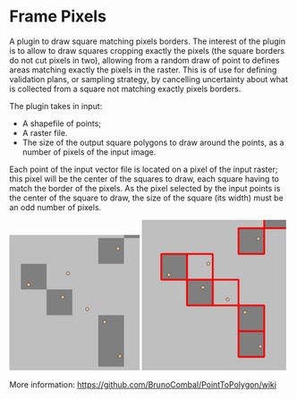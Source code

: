 # Frame Pixels
A plugin to draw square matching pixels borders.
The interest of the plugin is to allow to draw squares cropping exactly the pixels (the square borders do not cut pixels in two), allowing from a random draw of point to defines areas matching exactly the pixels in the raster.
This is of use for defining validation plans, or sampling strategy, by cancelling uncertainty about what is collected from a square not matching exactly pixels borders.

The plugin takes in input:
- A shapefile of points;
- A raster file.
- The size of the output square polygons to draw around the points, as a number of pixels of the input image.

Each point of the input vector file is located on a pixel of the input raster; this pixel will be the center of the squares to draw, each square having to match the border of the pixels. As the pixel selected by the input points is the center of the square to draw, the size of the square (its width) must be an odd number of pixels.

![Image 1](https://github.com/BrunoCombal/FramePixels/blob/master/help/source/img1.png) ![Image 2](https://github.com/BrunoCombal/FramePixels/blob/master/help/source/img2.png)

More information: https://github.com/BrunoCombal/PointToPolygon/wiki